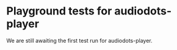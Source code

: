 # Playground tests for audiodots-player
We are still awaiting the first test run for audiodots-player.
